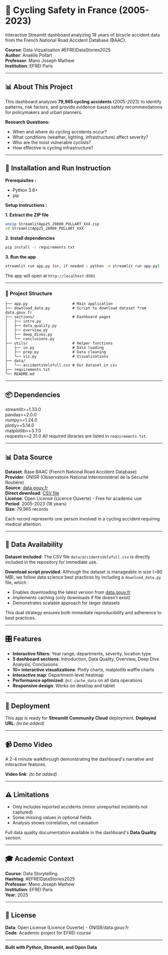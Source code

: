 # 🚴 Cycling Safety in France (2005-2023)

Interactive Streamlit dashboard analyzing 18 years of bicycle accident data from the French National Road Accident Database (BAAC).

**Course**: Data Vizualisation #EFREIDataStories2025  
**Author**: Anaëlle Pollart  
**Professor**: Mano Joseph Mathew  
**Institution**: EFREI Paris

---

## 📊 About This Project

This dashboard analyzes **79,965 cycling accidents** (2005-2023) to identify patterns, risk factors, and provide evidence-based safety recommendations for policymakers and urban planners.

**Research Questions:**
- When and where do cycling accidents occur?
- What conditions (weather, lighting, infrastructure) affect severity?
- Who are the most vulnerable cyclists?
- How effective is cycling infrastructure?

---

## 🚀 Installation and Run Instruction

**Prerequisites :**
- Python 3.8+
- pip

**Setup Instructions :**

**1. Extract the ZIP file**
```bash
unzip StreamlitApp25_20000_POLLART_XXX.zip
cd StreamlitApp25_20000_POLLART_XXX
```

**2. Install dependencies**
```bash
pip install -r requirements.txt
```

**3. Run the app**
```bash
streamlit run app.py (or, if needed : python -m streamlit run app.py)
```

The app will open at `http://localhost:8501`

---

### 📁 Project Structure
```text
├── app.py                    # Main application
├── download_data.py          # Script to download dataset from data.gouv.fr
├── sections/                 # Dashboard pages
│   ├── intro.py
│   ├── data_quality.py
│   ├── overview.py
│   ├── deep_dives.py
│   └── conclusions.py
├── utils/                    # Helper functions
│   ├── io.py                 # Data loading
│   ├── prep.py               # Data cleaning
│   └── viz.py                # Visualizations
├── data/
│   └── accidentsVelofull.csv # Our Dataset in csv
├── requirements.txt
└── README.md
```

---

## 📦 Dependencies
streamlit>=1.33.0  
pandas>=2.0.0  
numpy>=1.24.0  
plotly>=5.14.0  
matplotlib>=3.7.0  
requests>=2.31.0
All required libraries are listed in `requirements.txt`.

---

## 📊 Data Source

**Dataset**: Base BAAC (French National Road Accident Database)  
**Provider**: ONISR (Observatoire National Interministériel de la Sécurité Routière)  
**Source**: [data.gouv.fr](https://www.data.gouv.fr/fr/datasets/accidents-de-velo/)  
**Direct download**: [CSV file](https://www.data.gouv.fr/api/1/datasets/r/4c75d6c0-c927-48ca-92db-5bcce9f17ae7)  
**License**: Open License (Licence Ouverte) - Free for academic use  
**Period**: 2005-2023 (18 years)  
**Size**: 79,965 records

Each record represents one person involved in a cycling accident requiring medical attention.

---

## 💾 Data Availability

**Dataset included**: The CSV file `data/accidentsVelofull.csv` is directly included in the repository for immediate use.

**Download script provided**: Although the dataset is manageable in size (~80 MB), we follow data science best practices by including a `download_data.py` file, which :

- Enables downloading the latest version from [data.gouv.fr](https://www.data.gouv.fr/api/1/datasets/r/4c75d6c0-c927-48ca-92db-5bcce9f17ae7)
- Implements caching (only downloads if file doesn't exist)
- Demonstrates scalable approach for larger datasets

This dual strategy ensures both immediate reproducibility and adherence to best practices.

---

## 🎛️ Features

- **Interactive filters**: Year range, departments, severity, location type
- **5 dashboard sections**: Introduction, Data Quality, Overview, Deep Dive Analysis, Conclusions
- **10+ interactive visualizations**: Plotly charts, matplotlib waffle charts
- **Interactive map**: Department-level heatmap
- **Performance optimized**: `@st.cache_data` on all data operations
- **Responsive design**: Works on desktop and tablet

---

## 🚀 Deployment

This app is ready for **Streamlit Community Cloud** deployment.
**Deployed URL**: *(to be added)*

---

## 📹 Demo Video

A 2-4 minute walkthrough demonstrating the dashboard's narrative and interactive features.

**Video link**: *(to be added)*

---

## ⚠️ Limitations

- Only includes reported accidents (minor unreported incidents not captured)
- Some missing values in optional fields
- Analysis shows correlation, not causation

Full data quality documentation available in the dashboard's **Data Quality** section.

---

## 🎓 Academic Context

**Course**: Data Storytelling  
**Hashtag**: #EFREIDataStories2025  
**Professor**: Mano Joseph Mathew  
**Institution**: EFREI Paris  
**Year**: 2025

---

## 📝 License

**Data**: Open License (Licence Ouverte) - ONISR/data.gouv.fr  
**Code**: Academic project for EFREI course

---

**Built with Python, Streamlit, and Open Data**
